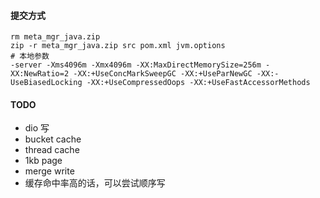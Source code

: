  #### 提交方式

```shell
rm meta_mgr_java.zip
zip -r meta_mgr_java.zip src pom.xml jvm.options
# 本地参数
-server -Xms4096m -Xmx4096m -XX:MaxDirectMemorySize=256m -XX:NewRatio=2 -XX:+UseConcMarkSweepGC -XX:+UseParNewGC -XX:-UseBiasedLocking -XX:+UseCompressedOops -XX:+UseFastAccessorMethods

```

#### TODO

- dio 写
- bucket cache
- thread cache
- 1kb page
- merge write 
- 缓存命中率高的话，可以尝试顺序写
